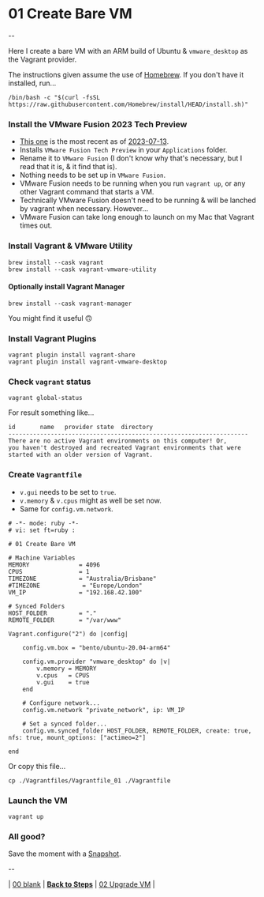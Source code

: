 # 01 Create Bare VM

--

Here I create a bare VM with an ARM build of Ubuntu & `vmware_desktop` as the Vagrant provider.

The instructions given assume the use of [Homebrew](https://brew.sh). If you don't have it installed, run...

```
/bin/bash -c "$(curl -fsSL https://raw.githubusercontent.com/Homebrew/install/HEAD/install.sh)"
```

### Install the VMware Fusion 2023 Tech Preview

* [This one](https://customerconnect.vmware.com/downloads/get-download?downloadGroup=FUS-TP2023) is the most recent as of [2023-07-13](https://blogs.vmware.com/teamfusion/2023/07/vmware-fusion-2023-tech-preview.html).
* Installs `VMware Fusion Tech Preview` in your `Applications` folder.
* Rename it to `VMware Fusion` (I don't know why that's necessary, but I read that it is, & it find that is).
* Nothing needs to be set up in `VMware Fusion`.
* VMware Fusion needs to be running when you run `vagrant up`, or any other Vagrant command that starts a VM.
* Technically VMware Fusion doesn't need to be running & will be lanched by vagrant when necessary. However…
* VMware Fusion can take long enough to launch on my Mac that Vagrant times out.

### Install Vagrant & VMware Utility

```
brew install --cask vagrant
brew install --cask vagrant-vmware-utility
```

#### Optionally install Vagrant Manager

```
brew install --cask vagrant-manager
```

You might find it useful 🙃

### Install Vagrant Plugins

```
vagrant plugin install vagrant-share
vagrant plugin install vagrant-vmware-desktop
```

### Check `vagrant` status

```
vagrant global-status
```

For result something like...

```
id       name   provider state  directory
--------------------------------------------------------------------
There are no active Vagrant environments on this computer! Or,
you haven't destroyed and recreated Vagrant environments that were
started with an older version of Vagrant.
```

### Create `Vagrantfile`

* `v.gui` needs to be set to `true`.
* `v.memory` & `v.cpus` might as well be set now.
* Same for `config.vm.network`.

```
# -*- mode: ruby -*-
# vi: set ft=ruby :

# 01 Create Bare VM

# Machine Variables
MEMORY              = 4096
CPUS                = 1
TIMEZONE            = "Australia/Brisbane"
#TIMEZONE            = "Europe/London"
VM_IP               = "192.168.42.100"

# Synced Folders
HOST_FOLDER         = "."
REMOTE_FOLDER       = "/var/www"

Vagrant.configure("2") do |config|

	config.vm.box = "bento/ubuntu-20.04-arm64"

	config.vm.provider "vmware_desktop" do |v|
		v.memory = MEMORY
		v.cpus   = CPUS
		v.gui    = true
	end

	# Configure network...
	config.vm.network "private_network", ip: VM_IP

	# Set a synced folder...
	config.vm.synced_folder HOST_FOLDER, REMOTE_FOLDER, create: true, nfs: true, mount_options: ["actimeo=2"]

end
```

Or copy this file...

```
cp ./Vagrantfiles/Vagrantfile_01 ./Vagrantfile
```

### Launch the VM

```
vagrant up
```

### All good?

Save the moment with a [Snapshot](./Snapshots.md).

--

<!-- 01 Create Bare VM -->
| [00 blank](./00_blank.md)
| [**Back to Steps**](../README.md)
| [02 Upgrade VM](./02_Upgrade_VM.md)
|

